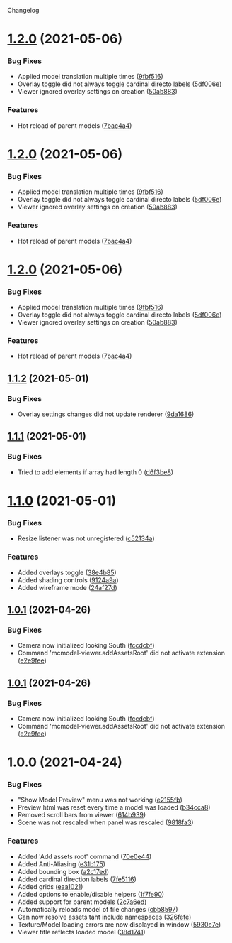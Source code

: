Changelog

# [1.2.0](https://github.com/OrangeUtan/vscode-mcmodel-viewer/compare/v1.1.2...v1.2.0) (2021-05-06)


### Bug Fixes

* Applied model translation multiple times ([9fbf516](https://github.com/OrangeUtan/vscode-mcmodel-viewer/commit/9fbf5163908ee05f1241c48025aab90ac4f2480c))
* Overlay toggle did not always toggle cardinal directo labels ([5df006e](https://github.com/OrangeUtan/vscode-mcmodel-viewer/commit/5df006e3e52cd28ab3b9f7ad4dffef554c71ec7a))
* Viewer ignored overlay settings on creation ([50ab883](https://github.com/OrangeUtan/vscode-mcmodel-viewer/commit/50ab88308d31e4cdb5e1db3ac3ba1e1d886798ef))


### Features

* Hot reload of parent models ([7bac4a4](https://github.com/OrangeUtan/vscode-mcmodel-viewer/commit/7bac4a44428c51e7dc95ec8982a859f6e108da56))

# [1.2.0](https://github.com/OrangeUtan/vscode-mcmodel-viewer/compare/v1.1.2...v1.2.0) (2021-05-06)


### Bug Fixes

* Applied model translation multiple times ([9fbf516](https://github.com/OrangeUtan/vscode-mcmodel-viewer/commit/9fbf5163908ee05f1241c48025aab90ac4f2480c))
* Overlay toggle did not always toggle cardinal directo labels ([5df006e](https://github.com/OrangeUtan/vscode-mcmodel-viewer/commit/5df006e3e52cd28ab3b9f7ad4dffef554c71ec7a))
* Viewer ignored overlay settings on creation ([50ab883](https://github.com/OrangeUtan/vscode-mcmodel-viewer/commit/50ab88308d31e4cdb5e1db3ac3ba1e1d886798ef))


### Features

* Hot reload of parent models ([7bac4a4](https://github.com/OrangeUtan/vscode-mcmodel-viewer/commit/7bac4a44428c51e7dc95ec8982a859f6e108da56))

# [1.2.0](https://github.com/OrangeUtan/vscode-mcmodel-viewer/compare/v1.1.2...v1.2.0) (2021-05-06)


### Bug Fixes

* Applied model translation multiple times ([9fbf516](https://github.com/OrangeUtan/vscode-mcmodel-viewer/commit/9fbf5163908ee05f1241c48025aab90ac4f2480c))
* Overlay toggle did not always toggle cardinal directo labels ([5df006e](https://github.com/OrangeUtan/vscode-mcmodel-viewer/commit/5df006e3e52cd28ab3b9f7ad4dffef554c71ec7a))
* Viewer ignored overlay settings on creation ([50ab883](https://github.com/OrangeUtan/vscode-mcmodel-viewer/commit/50ab88308d31e4cdb5e1db3ac3ba1e1d886798ef))


### Features

* Hot reload of parent models ([7bac4a4](https://github.com/OrangeUtan/vscode-mcmodel-viewer/commit/7bac4a44428c51e7dc95ec8982a859f6e108da56))

## [1.1.2](https://github.com/OrangeUtan/vscode-mcmodel-viewer/compare/v1.1.1...v1.1.2) (2021-05-01)


### Bug Fixes

* Overlay settings changes did not update renderer ([9da1686](https://github.com/OrangeUtan/vscode-mcmodel-viewer/commit/9da1686ffef95686df695f788e47b7ef51475a62))

## [1.1.1](https://github.com/OrangeUtan/vscode-mcmodel-viewer/compare/v1.1.0...v1.1.1) (2021-05-01)


### Bug Fixes

* Tried to add elements if array had length 0 ([d6f3be8](https://github.com/OrangeUtan/vscode-mcmodel-viewer/commit/d6f3be8e59dc58f01f57096bbbd9ef948cebc70a))

# [1.1.0](https://github.com/OrangeUtan/vscode-mcmodel-viewer/compare/v1.0.1...v1.1.0) (2021-05-01)


### Bug Fixes

* Resize listener was not unregistered ([c52134a](https://github.com/OrangeUtan/vscode-mcmodel-viewer/commit/c52134aedc58d65032e7660fe0ddd26a53ca480c))


### Features

* Added overlays toggle ([38e4b85](https://github.com/OrangeUtan/vscode-mcmodel-viewer/commit/38e4b85d51f40a07113a077ff3d787d7bade7c85))
* Added shading controls ([9124a9a](https://github.com/OrangeUtan/vscode-mcmodel-viewer/commit/9124a9ad186a5e7f2b4932e81b046f053c047296))
* Added wireframe mode ([24af27d](https://github.com/OrangeUtan/vscode-mcmodel-viewer/commit/24af27d6f75c042c3982deb220ce2b464c5470be))

## [1.0.1](https://github.com/OrangeUtan/vscode-mcmodel-viewer/compare/v1.0.0...v1.0.1) (2021-04-26)


### Bug Fixes

* Camera now initialized looking South ([fccdcbf](https://github.com/OrangeUtan/vscode-mcmodel-viewer/commit/fccdcbf5a6b77a77ca9ffa46837063908d67cd19))
* Command 'mcmodel-viewer.addAssetsRoot' did not activate extension ([e2e9fee](https://github.com/OrangeUtan/vscode-mcmodel-viewer/commit/e2e9feee7f3a90b2f6feaeafd8ba3f147f73fee3))

## [1.0.1](https://github.com/OrangeUtan/vscode-mcmodel-viewer/compare/v1.0.0...v1.0.1) (2021-04-26)


### Bug Fixes

* Camera now initialized looking South ([fccdcbf](https://github.com/OrangeUtan/vscode-mcmodel-viewer/commit/fccdcbf5a6b77a77ca9ffa46837063908d67cd19))
* Command 'mcmodel-viewer.addAssetsRoot' did not activate extension ([e2e9fee](https://github.com/OrangeUtan/vscode-mcmodel-viewer/commit/e2e9feee7f3a90b2f6feaeafd8ba3f147f73fee3))

# 1.0.0 (2021-04-24)


### Bug Fixes

* "Show Model Preview" menu was not working ([e2155fb](https://github.com/OrangeUtan/vscode-mcmodel-viewer/commit/e2155fbbc9219afe1abcbd9454cecba469214a96))
* Preview html was reset every time a model was loaded ([b34cca8](https://github.com/OrangeUtan/vscode-mcmodel-viewer/commit/b34cca8eeed0e9ccebb20d595cbccdf15b918238))
* Removed scroll bars from viewer ([614b939](https://github.com/OrangeUtan/vscode-mcmodel-viewer/commit/614b9392da0e4ba2f58977e507482ab616bda231))
* Scene was not rescaled when panel was rescaled ([9818fa3](https://github.com/OrangeUtan/vscode-mcmodel-viewer/commit/9818fa38524205784219fe6c7088754b07dd2795))


### Features

* Added 'Add assets root' command ([70e0e44](https://github.com/OrangeUtan/vscode-mcmodel-viewer/commit/70e0e4483a70d8b50629c39b1cffefc3e8ea248e))
* Added Anti-Aliasing ([e31b175](https://github.com/OrangeUtan/vscode-mcmodel-viewer/commit/e31b175577c3cea0893c26763c14907eb7ce63ca))
* Added bounding box ([a2c17ed](https://github.com/OrangeUtan/vscode-mcmodel-viewer/commit/a2c17ed4382f6b7be770a4cb59e41b255d2f229b))
* Added cardinal direction labels ([7fe5116](https://github.com/OrangeUtan/vscode-mcmodel-viewer/commit/7fe5116e4005df78889126c61ecfb089b587a87e))
* Added grids ([eaa1021](https://github.com/OrangeUtan/vscode-mcmodel-viewer/commit/eaa1021addfaa9fa378781731b6242429fe813c6))
* Added options to enable/disable helpers ([1f7fe90](https://github.com/OrangeUtan/vscode-mcmodel-viewer/commit/1f7fe902e776ffac0a5aa7b00ba215a17e066500))
* Added support for parent models ([2c7a6ed](https://github.com/OrangeUtan/vscode-mcmodel-viewer/commit/2c7a6edd164629d02af12f48b819f9c02cb34c8f))
* Automatically reloads model of file changes ([cbb8597](https://github.com/OrangeUtan/vscode-mcmodel-viewer/commit/cbb85976be77c17d645339e3228ac4256c08fc56))
* Can now resolve assets taht include namespaces ([326fefe](https://github.com/OrangeUtan/vscode-mcmodel-viewer/commit/326fefe747d4e70bc644861aaec74b9627afa926))
* Texture/Model loading errors are now displayed in window ([5930c7e](https://github.com/OrangeUtan/vscode-mcmodel-viewer/commit/5930c7e7d9f478b05bc90b83703dbb1e5a437b2e))
* Viewer title reflects loaded model ([38d1741](https://github.com/OrangeUtan/vscode-mcmodel-viewer/commit/38d1741249a39432a4cc1856c80c8de576b6c9d5))
